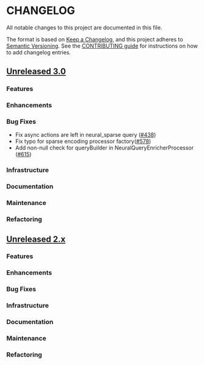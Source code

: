 # CHANGELOG
All notable changes to this project are documented in this file.

The format is based on [Keep a Changelog](https://keepachangelog.com/en/1.0.0/), and this project adheres to [Semantic Versioning](https://semver.org/spec/v2.0.0.html). See the [CONTRIBUTING guide](./CONTRIBUTING.md#Changelog) for instructions on how to add changelog entries.

## [Unreleased 3.0](https://github.com/opensearch-project/neural-search/compare/2.x...HEAD)
### Features
### Enhancements
### Bug Fixes
- Fix async actions are left in neural_sparse query ([#438](https://github.com/opensearch-project/neural-search/pull/438))
- Fix typo for sparse encoding processor factory([#578](https://github.com/opensearch-project/neural-search/pull/578))
- Add non-null check for queryBuilder in NeuralQueryEnricherProcessor ([#615](https://github.com/opensearch-project/neural-search/pull/615))
### Infrastructure
### Documentation
### Maintenance
### Refactoring

## [Unreleased 2.x](https://github.com/opensearch-project/neural-search/compare/2.13...2.x)
### Features
### Enhancements
### Bug Fixes
### Infrastructure
### Documentation
### Maintenance
### Refactoring
